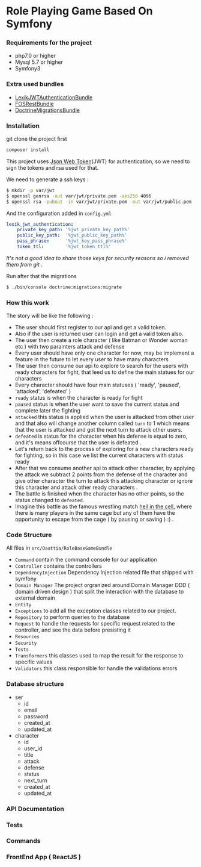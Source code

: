 Role Playing Game Based On Symfony
==================
### Requirements for the project
- php7.0 or higher 
- Mysql 5.7 or higher
- Symfony3

### Extra used bundles 
- [LexikJWTAuthenticationBundle](https://github.com/lexik/LexikJWTAuthenticationBundle)
- [FOSRestBundle](http://symfony.com/doc/current/bundles/FOSUserBundle/index.html)
- [DoctrineMigrationsBundle](http://symfony.com/doc/current/bundles/DoctrineMigrationsBundle/index.html)

### Installation
git clone the project first 

```bash
composer install
```

This project uses [Json Web Token](https://jwt.io/introduction/)(JWT) for authentication, so we need to sign the tokens and rsa used for that.

We need to generate a ssh keys : 
 ```bash
 $ mkdir -p var/jwt
 $ openssl genrsa -out var/jwt/private.pem -aes256 4096
 $ openssl rsa -pubout -in var/jwt/private.pem -out var/jwt/public.pem
 ```
And the configuration added in `config.yml`
```yml
lexik_jwt_authentication:
    private_key_path: '%jwt_private_key_path%'
    public_key_path:  '%jwt_public_key_path%'
    pass_phrase:      '%jwt_key_pass_phrase%'
    token_ttl:        '%jwt_token_ttl%'
```
*It's not a good idea to share those keys for security reasons so i removed them from git .* 

Run after that the migrations
```bash
$ ./bin/console doctrine:migrations:migrate  
```
 
### How this work 
The story will be like the following :
- The user should first register to our api and get a valid token. 
- Also if the user is returned user can login and get a valid token also.
- The user then create a role character ( like Batman or Wonder woman etc ) with two paramters attack and defense 
- Every user should have only one character for now, may be implement a feature in the future to let every user to have many characters 
- The user then consume our api to explore to search for the users with ready characters for fight, that leed us to define the main statues for our characters 
- Every character should have four main statuses ( 'ready', 'paused', 'attacked', 'defeated' )
 - `ready` status is when the character is ready for fight 
 - `paused` status is when the user want to save the current status and complete later the fighting 
 - `attacked` this status is applied when the user is attacked from other user and that also will change another column called `turn` to 1 which means that the user is attacked and got the next turn to attack other users.
 - `defeated` is status for the chatacter when his defense is equal to zero, and it's means offcourse that the user is defeated . 
 - Let's return back to the process of exploring for a new characters ready for fighting, so in this case we list the current characters with status ready 
 - After that we consume another api to attack other character, by applying the attack we subtract 2 points from the defense of the character and give other character the turn to attack this attacking character or ignore this character and attack other ready characters .
 - The battle is finished when the character has no other points, so the status changed to `defeated`.
 - Imagine this battle as the famous wrestling match [hell in the cell](https://en.wikipedia.org/wiki/Hell_in_a_Cell), where there is many players in the same cage but any of them have the opportunity to escape from the cage ( by pausing or saving ) :) .

### Code Structure
All files in `src/Oaattia/RoleBaseGameBundle`
- `Command` contain the command console for our application 
- `Controller` contains the controllers 
- `DependencyInjection` Dependency Injection related file that shipped with symfony 
- `Domain Manager` The project orgranized around Domain Manager DDD ( domain driven design ) that split the interaction with the database to external domain 
- `Entity`
- `Exceptions` to add all the exception classes related to our project.
- `Repository` to perform queries to the database 
- `Request` to handle the requests for specific request related to the controller, and see the data before presisting it 
- `Resources`
- `Security`
- `Tests`
- `Transformers` this classes used to map the result for the response to specific values 
- `Validators` this class responsible for handle the validations errors 

 ### Database structure
 - ser 
   * id
   * email
   * password
   * created_at
   * updated_at
- character
   * id
   * user_id
   * title
   * attack
   * defense
   * status 
   * next_turn
   * created_at
   * updated_at
 
### API Documentation

### Tests

### Commands

### FrontEnd App ( ReactJS ) 
